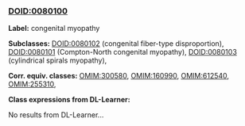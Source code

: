 
### [DOID:0080100](http://purl.obolibrary.org/obo/DOID_0080100)
**Label:** congenital myopathy

**Subclasses:** [DOID:0080102](http://purl.obolibrary.org/obo/DOID_0080102) (congenital fiber-type disproportion), [DOID:0080101](http://purl.obolibrary.org/obo/DOID_0080101) (Compton-North congenital myopathy), [DOID:0080103](http://purl.obolibrary.org/obo/DOID_0080103) (cylindrical spirals myopathy), 

**Corr. equiv. classes:** [OMIM:300580](http://purl.obolibrary.org/obo/OMIM_300580), [OMIM:160990](http://purl.obolibrary.org/obo/OMIM_160990), [OMIM:612540](http://purl.obolibrary.org/obo/OMIM_612540), [OMIM:255310](http://purl.obolibrary.org/obo/OMIM_255310), 

**Class expressions from DL-Learner:**

No results from DL-Learner...



